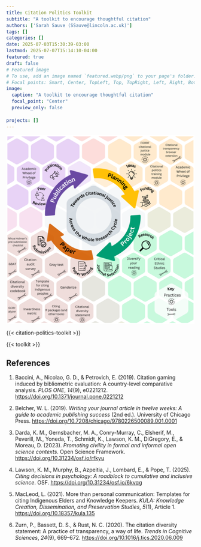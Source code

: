 ```yaml
---
title: Citation Politics Toolkit
subtitle: "A toolkit to encourage thoughtful citation"
authors: ['Sarah Sauve (SSauve@lincoln.ac.uk)']
tags: []
categories: []
date: 2025-07-03T15:30:39-03:00
lastmod: 2025-07-07T15:14:10-04:00
featured: true
draft: false
# Featured image
# To use, add an image named `featured.webp/png` to your page's folder.
# Focal points: Smart, Center, TopLeft, Top, TopRight, Left, Right, BottomLeft, Bottom, BottomRight.
image:
  caption: "A toolkit to encourage thoughtful citation"
  focal_point: "Center"
  preview_only: false

projects: []
---
```


<img src="featured.webp" width=700px align="center"  alt="Citation Politics Toolkit" />

{{< citation-politics-toolkit >}}


{{< toolkit >}}

## References

1.  Baccini, A., Nicolao, G. D., & Petrovich, E. (2019). Citation gaming induced by bibliometric evaluation: A country-level comparative analysis. *PLOS ONE*, *14*(9), e0221212. https://doi.org/10.1371/journal.pone.0221212  

2.  Belcher, W. L. (2019). *Writing your journal article in twelve weeks: A guide to academic publishing success* (2nd ed.). University of Chicago Press. https://doi.org/10.7208/chicago/9780226500089.001.0001  

3.  Darda, K. M., Gernsbacher, M. A., Conry-Murray, C., Elsherif, M., Peverill, M., Yoneda, T., Schmidt, K., Lawson, K. M., DiGregory, E., & Moreau, D. (2023). *Promoting civility in formal and informal open science contexts*. Open Science Framework. https://doi.org/10.31234/osf.io/rfkyu  

4.  Lawson, K. M., Murphy, B., Azpeitia, J., Lombard, E., & Pope, T. (2025). *Citing decisions in psychology: A roadblock to cumulative and inclusive science*. OSF. https://doi.org/10.31234/osf.io/6kvqg  

5.  MacLeod, L. (2021). More than personal communication: Templates for citing Indigenous Elders and Knowledge Keepers. *KULA: Knowledge Creation, Dissemination, and Preservation Studies*, *5*(1), Article 1. https://doi.org/10.18357/kula.135  

6.  Zurn, P., Bassett, D. S., & Rust, N. C. (2020). The citation diversity statement: A practice of transparency, a way of life. *Trends in Cognitive Sciences*, *24*(9), 669–672. https://doi.org/10.1016/j.tics.2020.06.009  
